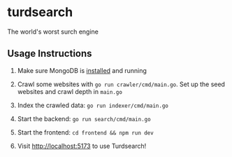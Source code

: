 # turdsearch

The world's worst surch engine

## Usage Instructions

1. Make sure MongoDB is [installed](https://www.mongodb.com/docs/manual/installation/) and running

2. Crawl some websites with `go run crawler/cmd/main.go`. Set up the seed websites and crawl depth in `main.go`

3. Index the crawled data: `go run indexer/cmd/main.go`

4. Start the backend: `go run search/cmd/main.go`

5. Start the frontend: `cd frontend && npm run dev`

6. Visit [http://localhost:5173](http://localhost:5173/) to use Turdsearch!

